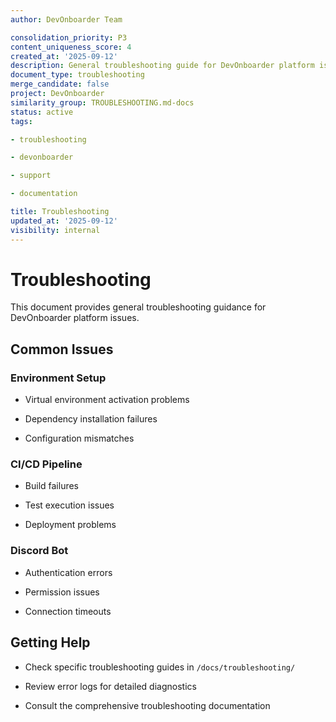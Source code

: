 ```yaml
---
author: DevOnboarder Team

consolidation_priority: P3
content_uniqueness_score: 4
created_at: '2025-09-12'
description: General troubleshooting guide for DevOnboarder platform issues
document_type: troubleshooting
merge_candidate: false
project: DevOnboarder
similarity_group: TROUBLESHOOTING.md-docs
status: active
tags:

- troubleshooting

- devonboarder

- support

- documentation

title: Troubleshooting
updated_at: '2025-09-12'
visibility: internal
---
```


# Troubleshooting

This document provides general troubleshooting guidance for DevOnboarder platform issues.

## Common Issues

### Environment Setup

- Virtual environment activation problems

- Dependency installation failures

- Configuration mismatches

### CI/CD Pipeline

- Build failures

- Test execution issues

- Deployment problems

### Discord Bot

- Authentication errors

- Permission issues

- Connection timeouts

## Getting Help

- Check specific troubleshooting guides in `/docs/troubleshooting/`

- Review error logs for detailed diagnostics

- Consult the comprehensive troubleshooting documentation
